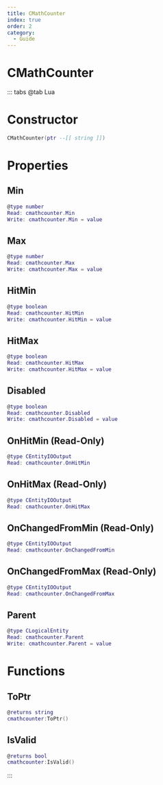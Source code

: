 ```yaml
---
title: CMathCounter
index: true
order: 2
category:
  - Guide
---
```


# CMathCounter

::: tabs
@tab Lua
# Constructor
```lua
CMathCounter(ptr --[[ string ]])
```
# Properties
## Min 
```lua
@type number
Read: cmathcounter.Min
Write: cmathcounter.Min = value
```
## Max 
```lua
@type number
Read: cmathcounter.Max
Write: cmathcounter.Max = value
```
## HitMin 
```lua
@type boolean
Read: cmathcounter.HitMin
Write: cmathcounter.HitMin = value
```
## HitMax 
```lua
@type boolean
Read: cmathcounter.HitMax
Write: cmathcounter.HitMax = value
```
## Disabled 
```lua
@type boolean
Read: cmathcounter.Disabled
Write: cmathcounter.Disabled = value
```
## OnHitMin (Read-Only)
```lua
@type CEntityIOOutput
Read: cmathcounter.OnHitMin
```
## OnHitMax (Read-Only)
```lua
@type CEntityIOOutput
Read: cmathcounter.OnHitMax
```
## OnChangedFromMin (Read-Only)
```lua
@type CEntityIOOutput
Read: cmathcounter.OnChangedFromMin
```
## OnChangedFromMax (Read-Only)
```lua
@type CEntityIOOutput
Read: cmathcounter.OnChangedFromMax
```
## Parent 
```lua
@type CLogicalEntity
Read: cmathcounter.Parent
Write: cmathcounter.Parent = value
```
# Functions
## ToPtr
```lua
@returns string
cmathcounter:ToPtr()
```
## IsValid
```lua
@returns bool
cmathcounter:IsValid()
```

:::